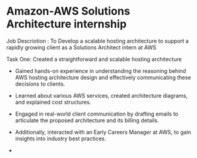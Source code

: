 # Amazon-AWS Solutions Architecture internship

Job Descriotion : To Develop a scalable hosting architecture to support a rapidly growing client as a Solutions Architect intern at AWS

Task One: Created a straightforward and scalable hosting architecture
- Gained hands-on experience in understanding the reasoning behind AWS hosting architecture design and effectively communicating these decisions to clients. 
- Learned about various AWS services, created architecture diagrams, and explained cost structures.
- Engaged in real-world client communication by drafting emails to articulate the proposed architecture and its billing details.
- Additionally, interacted with an Early Careers Manager at AWS, to gain insights into industry best practices.

- 
